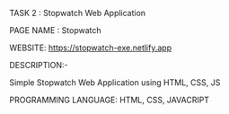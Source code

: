 TASK 2 : Stopwatch Web Application

PAGE NAME : Stopwatch

WEBSITE: https://stopwatch-exe.netlify.app


DESCRIPTION:-

Simple Stopwatch Web Application using HTML, CSS, JS


PROGRAMMING LANGUAGE: HTML, CSS, JAVACRIPT
